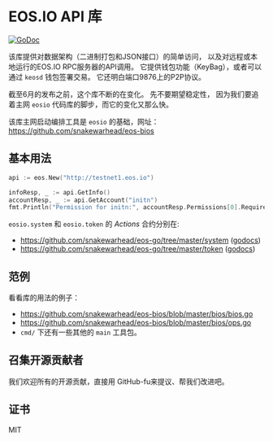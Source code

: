 EOS.IO API 库
=========================

[![GoDoc](https://godoc.org/github.com/snakewarhead/eos-go?status.svg)](https://godoc.org/github.com/snakewarhead/eos-go)

该库提供对数据架构（二进制打包和JSON接口）的简单访问，
以及对远程或本地运行的EOS.IO RPC服务器的API调用。 
它提供钱包功能（KeyBag），或者可以通过 `keosd` 钱包签署交易。 
它还明白端口9876上的P2P协议。

截至6月的发布之前，这个库不断的在变化。 先不要期望稳定性，
因为我们要追着主网 `eosio` 代码库的脚步，而它的变化又那么快。

该库主网启动编排工具是 `eosio` 的基础，网址：
https://github.com/snakewarhead/eos-bios


基本用法
-----------

```go
api := eos.New("http://testnet1.eos.io")

infoResp, _ := api.GetInfo()
accountResp, _ := api.GetAccount("initn")
fmt.Println("Permission for initn:", accountResp.Permissions[0].RequiredAuth.Keys)
```

`eosio.system` 和 `eosio.token` 的 _Actions_ 合约分别在:
* https://github.com/snakewarhead/eos-go/tree/master/system ([godocs](https://godoc.org/github.com/snakewarhead/eos-go/system))
* https://github.com/snakewarhead/eos-go/tree/master/token ([godocs](https://godoc.org/github.com/snakewarhead/eos-go/token))

范例
-------

看看库的用法的例子：

* https://github.com/snakewarhead/eos-bios/blob/master/bios/bios.go
* https://github.com/snakewarhead/eos-bios/blob/master/bios/ops.go
* `cmd/` 下还有一些其他的 `main` 工具包。


召集开源贡献者
------------

我们欢迎所有的开源贡献，直接用 GitHub-fu来提议、帮我们改进吧。


证书
-------

MIT

